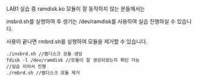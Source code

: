 LAB1 실습 중 ramdisk.ko 모듈이 잘 동작하지 않는 분들께서는

insbrd.sh를 실행하여 후 생기는 /dev/ramdisk를 사용하여 실습 진행하실 수 있습니다.

사용이 끝나면 rmbrd.sh를 실행하여 모듈을 제거할 수 있습니다.
```
./insbrd.sh //램디스크 모듈 생성
fdisk -l /dev/ramdisk //모듈이 잘 생성되었는지 확인 가능
//실습 이어서 진행
./rmbrd.sh //램디스크 모듈 제거
```
